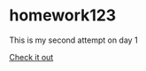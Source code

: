 # homework123
This is my second attempt on day 1

[Check it out](https://farazhafeez26.github.io/homework123/)

